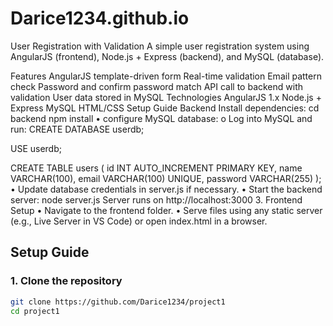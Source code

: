 # Darice1234.github.io
User Registration with Validation
A simple user registration system using AngularJS (frontend), Node.js + Express (backend), and MySQL (database).

Features
AngularJS template-driven form
Real-time validation
Email pattern check
Password and confirm password match
API call to backend with validation
User data stored in MySQL
Technologies
AngularJS 1.x
Node.js + Express
MySQL
HTML/CSS
Setup Guide
Backend
Install dependencies:
cd backend
npm install
•	configure MySQL database:
o	Log into MySQL and run:
CREATE DATABASE userdb;

USE userdb;

CREATE TABLE users (
  id INT AUTO_INCREMENT PRIMARY KEY,
  name VARCHAR(100),
  email VARCHAR(100) UNIQUE,
  password VARCHAR(255)
);
•	Update database credentials in server.js if necessary.
•	Start the backend server:
node server.js
Server runs on http://localhost:3000
3. Frontend Setup
•	Navigate to the frontend folder.
•	Serve files using any static server (e.g., Live Server in VS Code) or open index.html in a browser.
## Setup Guide

### 1. Clone the repository
```bash
git clone https://github.com/Darice1234/project1
cd project1
